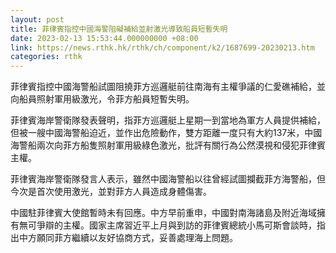 ```yaml
---
layout: post
title: 菲律賓指控中國海警阻礙補給並射激光導致船員短暫失明
date: 2023-02-13 15:53:44.000000000 +08:00
link: https://news.rthk.hk/rthk/ch/component/k2/1687699-20230213.htm
categories: rthk
---
```


菲律賓指控中國海警船試圖阻撓菲方巡邏艇前往南海有主權爭議的仁愛礁補給，並向船員照射軍用級激光，令菲方船員短暫失明。

菲律賓海岸警衛隊發表聲明，指菲方巡邏艇上星期一到當地為軍方人員提供補給，但被一艘中國海警船迫近，並作出危險動作，雙方距離一度只有大約137米，中國海警船兩次向菲方船隻照射軍用級綠色激光，批評有關行為公然漠視和侵犯菲律賓主權。

菲律賓海岸警衛隊發言人表示，雖然中國海警船以往曾經試圖攔截菲方海警船，但今次是首次使用激光，並對菲方人員造成身體傷害。

中國駐菲律賓大使館暫時未有回應。中方早前重申，中國對南海諸島及附近海域擁有無可爭辯的主權。國家主席習近平上月與到訪的菲律賓總統小馬可斯會談時，指出中方願同菲方繼續以友好協商方式，妥善處理海上問題。
